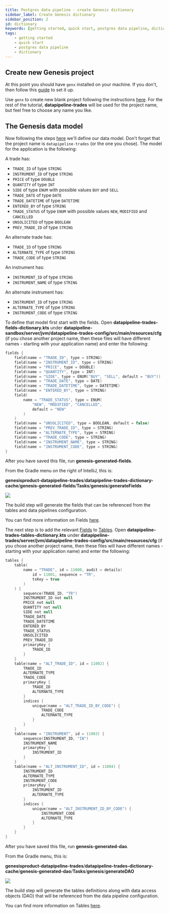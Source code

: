 ```yaml
---
title: Postgres data pipeline - create Genesis dictionary
sidebar_label: Create Genesis dictionary
sidebar_position: 2
id: dictionary
keywords: [getting started, quick start, postgres data pipeline, dictionary]
tags:
    - getting started
    - quick start
    - postgres data pipeline
    - dictionary
---
```


## Create new Genesis project
At this point you should have `genx` installed on your machine. If you don't, then follow this [guide](../../../../getting-started/prerequisites/genx/) to set it up.

Use `genx` to create new blank project following the instructions [here](../../../../getting-started/quick-start/create-a-new-project/). For the rest of the tutorial, **datapipeline-trades** will be used for the project name, but feel free to choose any name you like.

## The Genesis data model

Now following the steps [here](../../../../getting-started/quick-start/define-the-data-model/) we'll define our data model. Don't forget that the project name is `datapipeline-trades` (or the one you chose). The model for the application is the following:

A trade has:
- `TRADE_ID` of type `STRING`
- `INSTRUMENT_ID` of type `STRING`
- `PRICE` of type `DOUBLE`
- `QUANTITY` of type `INT`
- `SIDE` of type `ENUM` with possible values `BUY` and `SELL`
- `TRADE_DATE` of type `DATE`
- `TRADE_DATETIME` of type `DATETIME`
- `ENTERED_BY` of type `STRING`
- `TRADE_STATUS` of type `ENUM` with possible values `NEW`, `MODIFIED` and `CANCELLED`
- `UNSOLICITED` of type `BOOLEAN`
- `PREV_TRADE_ID` of type `STRING`

An alternate trade has:
- `TRADE_ID` of type `STRING`
- `ALTERNATE_TYPE` of type `STRING`
- `TRADE_CODE` of type `STRING`

An instrument has:
- `INSTRUMENT_ID` of type `STRING`
- `INSTRUMENT_NAME` of type `STRING`

An alternate instrument has:
- `INSTRUMENT_ID` of type `STRING`
- `ALTERNATE_TYPE` of type `STRING`
- `INSTRUMENT_CODE` of type `STRING`

To define that model first start with the fields. Open **datapipeline-trades-fields-dictionary.kts** under **datapipeline-sandbox/server/jvm/datapipeline-trades-config/src/main/resources/cfg** (if you chose another project name, then these files will have different names - starting with your application name) and enter the following:

```kotlin
fields {
    field(name = "TRADE_ID", type = STRING)
    field(name = "INSTRUMENT_ID", type = STRING)
    field(name = "PRICE", type = DOUBLE)
    field(name = "QUANTITY", type = INT)
    field(name = "SIDE", type = ENUM("BUY", "SELL", default = "BUY"))
    field(name = "TRADE_DATE", type = DATE)
    field(name = "TRADE_DATETIME", type = DATETIME)
    field(name = "ENTERED_BY", type = STRING)
    field(
        name = "TRADE_STATUS", type = ENUM(
            "NEW", "MODIFIED", "CANCELLED", 
            default = "NEW"
        )
    )
    field(name = "UNSOLICITED", type = BOOLEAN, default = false)
    field(name = "PREV_TRADE_ID", type = STRING)
    field(name = "ALTERNATE_TYPE", type = STRING)
    field(name = "TRADE_CODE", type = STRING)
    field(name = "INSTRUMENT_NAME", type = STRING)
    field(name = "INSTRUMENT_CODE", type = STRING)
}
```

After you have saved this file, run **genesis-generated-fields**.

From the Gradle menu on the right of IntelliJ, this is:

 **genesisproduct-datapipeline-trades**/**datapipeline-trades-dictionary-cache**/**genesis-generated-fields**/**Tasks**/**genesis**/**generateFields**

 ![](/img/build-gradle-kts-fields.png)

The build step will generate the fields that can be referenced from the tables and data pipelines configuration.

You can find more information on Fields [here](../../../../database/fields-tables-views/fields-tables-views/).

The next step is to add the relevant [Fields](../../../../database/fields-tables-views/fields/) to [Tables](../../../../database/fields-tables-views/tables/). Open **datapipeline-trades-tables-dictionary.kts** under **datapipeline-trades/server/jvm/datapipeline-trades-config/src/main/resources/cfg** (if you chose another project name, then these files will have different names - starting with your application name) and enter the following:

```kotlin
tables {
    table(
        name = "TRADE", id = 11000, audit = details(
            id = 11001, sequence = "TR",
            tsKey = true
        )
    ) {
        sequence(TRADE_ID, "TR")
        INSTRUMENT_ID not null
        PRICE not null
        QUANTITY not null
        SIDE not null
        TRADE_DATE
        TRADE_DATETIME
        ENTERED_BY
        TRADE_STATUS
        UNSOLICITED
        PREV_TRADE_ID
        primaryKey {
            TRADE_ID
        }
    }
    table(name = "ALT_TRADE_ID", id = 11002) {
        TRADE_ID
        ALTERNATE_TYPE
        TRADE_CODE
        primaryKey {
            TRADE_ID
            ALTERNATE_TYPE
        }
        indices {
            unique(name = "ALT_TRADE_ID_BY_CODE") {
                TRADE_CODE
                ALTERNATE_TYPE
            }
        }
    }
    table(name = "INSTRUMENT", id = 11003) {
        sequence(INSTRUMENT_ID, "IN")
        INSTRUMENT_NAME
        primaryKey {
            INSTRUMENT_ID
        }
    }
    table(name = "ALT_INSTRUMENT_ID", id = 11004) {
        INSTRUMENT_ID
        ALTERNATE_TYPE
        INSTRUMENT_CODE
        primaryKey {
            INSTRUMENT_ID
            ALTERNATE_TYPE
        }
        indices {
            unique(name = "ALT_INSTRUMENT_ID_BY_CODE") {
                INSTRUMENT_CODE
                ALTERNATE_TYPE
            }
        }
    }
}
```

After you have saved this file, run **genesis-generated-dao**.

From the Gradle menu, this is:

**genesisproduct-datapipeline-trades**/**datapipeline-trades-dictionary-cache**/**genesis-generated-dao**/**Tasks**/**genesis**/**generateDAO**

![](/img/build-gradle-kts-generated-dao.png)

The build step will generate the tables definitions along with data access objects (DAO) that will be referenced from the data pipeline configuration.

You can find more information on Tables [here](../../../../database/fields-tables-views/fields-tables-views/).
